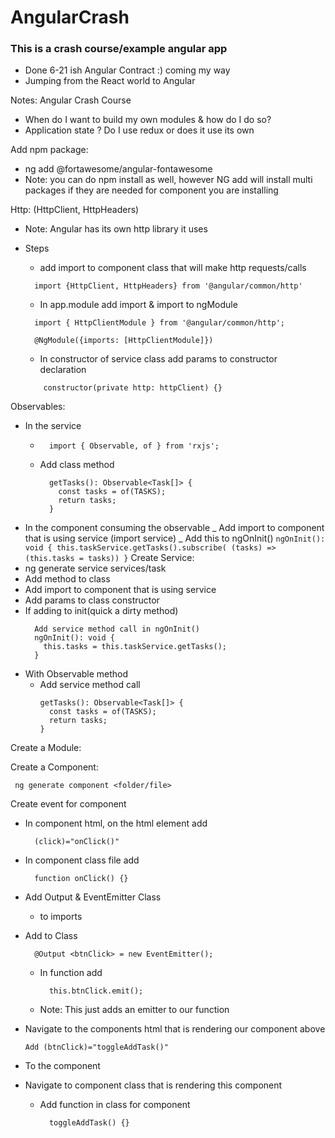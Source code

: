 # AngularCrash

### This is a crash course/example angular app

- Done 6-21 ish Angular Contract :) coming my way
- Jumping from the React world to Angular

Notes: Angular Crash Course

- When do I want to build my own modules & how do I do so?
- Application state ? Do I use redux or does it use its own

Add npm package:

- ng add @fortawesome/angular-fontawesome
- Note: you can do npm install as well, however NG add will install multi packages if they are needed for component you are installing

Http: (HttpClient, HttpHeaders)

- Note: Angular has its own http library it uses
- Steps

  - add import to component class that will make http requests/calls

  ```
    import {HttpClient, HttpHeaders} from '@angular/common/http'
  ```

  - In app.module add import & import to ngModule

  ```
    import { HttpClientModule } from '@angular/common/http';

    @NgModule({imports: [HttpClientModule]})
  ```

  - In constructor of service class add params to constructor declaration

  ```
      constructor(private http: httpClient) {}
  ```

Observables:

- In the service
  - ```
      import { Observable, of } from 'rxjs';
    ```
  - Add class method
    ```
      getTasks(): Observable<Task[]> {
        const tasks = of(TASKS);
        return tasks;
      }
    ```
- In the component consuming the observable
  _ Add import to component that is using service (import service)
  _ Add this to ngOnInit()
  `ngOnInit(): void { this.taskService.getTasks().subscribe( (tasks) => (this.tasks = tasks)) }`
  Create Service:
- ng generate service services/task
- Add method to class
- Add import to component that is using service
- Add params to class constructor
- If adding to init(quick a dirty method)
  ```
    Add service method call in ngOnInit()
    ngOnInit(): void {
      this.tasks = this.taskService.getTasks();
    }
  ```
- With Observable method
  - Add service method call
    ```
    getTasks(): Observable<Task[]> {
      const tasks = of(TASKS);
      return tasks;
    }
    ```

Create a Module:

Create a Component:

```
 ng generate component <folder/file>
```

Create event for component

- In component html, on the html element add
  ```
    (click)="onClick()"
  ```
- In component class file add
  ```
    function onClick() {}
  ```
- Add Output & EventEmitter Class
  - to imports
- Add to Class
  ```
    @Output <btnClick> = new EventEmitter();
  ```
  - In function add
    ```
      this.btnClick.emit();
    ```
  - Note: This just adds an emitter to our function
- Navigate to the components html that is rendering our component above
  ```
  Add (btnClick)="toggleAddTask()"
  ```
- To the component

- Navigate to component class that is rendering this component
  - Add function in class for component
    ```
      toggleAddTask() {}
    ```
